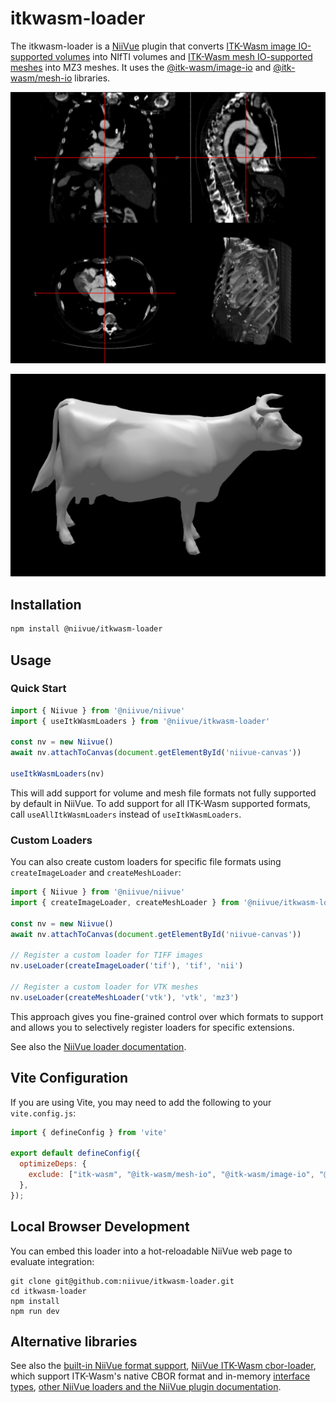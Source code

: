 # itkwasm-loader

The itkwasm-loader is a [NiiVue](https://niivue.com/) plugin that converts [ITK-Wasm image IO-supported volumes]( https://docs.itk.org/projects/wasm/en/latest/introduction/file_formats/images.html) into NIfTI volumes and [ITK-Wasm mesh IO-supported meshes](https://docs.itk.org/projects/wasm/en/latest/introduction/file_formats/meshes.html) into MZ3 meshes. It uses the [@itk-wasm/image-io](https://www.npmjs.com/package/@itk-wasm/image-io) and [@itk-wasm/mesh-io](https://www.npmjs.com/package/@itk-wasm/mesh-io) libraries.

![Example image](./image-example.png)

![Example mesh](./mesh-example.png)

## Installation

```bash
npm install @niivue/itkwasm-loader
```

## Usage

### Quick Start

```javascript
import { Niivue } from '@niivue/niivue'
import { useItkWasmLoaders } from '@niivue/itkwasm-loader'

const nv = new Niivue()
await nv.attachToCanvas(document.getElementById('niivue-canvas'))

useItkWasmLoaders(nv)
```

This will add support for volume and mesh file formats not fully supported by default in NiiVue. To add support for all ITK-Wasm supported formats, call `useAllItkWasmLoaders` instead of `useItkWasmLoaders`.

### Custom Loaders

You can also create custom loaders for specific file formats using `createImageLoader` and `createMeshLoader`:

```javascript
import { Niivue } from '@niivue/niivue'
import { createImageLoader, createMeshLoader } from '@niivue/itkwasm-loader'

const nv = new Niivue()
await nv.attachToCanvas(document.getElementById('niivue-canvas'))

// Register a custom loader for TIFF images
nv.useLoader(createImageLoader('tif'), 'tif', 'nii')

// Register a custom loader for VTK meshes
nv.useLoader(createMeshLoader('vtk'), 'vtk', 'mz3')
```

This approach gives you fine-grained control over which formats to support and allows you to selectively register loaders for specific extensions.

See also the [NiiVue loader documentation](https://link-todo).

## Vite Configuration

If you are using Vite, you may need to add the following to your `vite.config.js`:

```javascript
import { defineConfig } from 'vite'

export default defineConfig({
  optimizeDeps: {
    exclude: ["itk-wasm", "@itk-wasm/mesh-io", "@itk-wasm/image-io", "@thewtex/zstddec"],
  },
});
```

## Local Browser Development

You can embed this loader into a hot-reloadable NiiVue web page to evaluate integration:

```
git clone git@github.com:niivue/itkwasm-loader.git
cd itkwasm-loader
npm install
npm run dev
```

## Alternative libraries

See also the [built-in NiiVue format support](https://niivue.com/docs/loading#supported-formats), [NiiVue ITK-Wasm cbor-loader](https://github.com/niivue/cbor-loader), which support ITK-Wasm's native CBOR format and in-memory [interface types](https://docs.itk.org/projects/wasm/en/latest/typescript/interface_types/index.html), [other NiiVue loaders and the NiiVue plugin documentation](https://niivue.com/docs/plugins).
